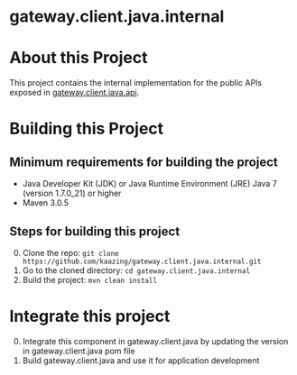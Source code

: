# gateway.client.java.internal 

# About this Project

This project contains the internal implementation for the public APIs exposed in  [gateway.client.java.api](https://github.com/kaazing/gateway.client.java.api).

# Building this Project

## Minimum requirements for building the project
* Java Developer Kit (JDK) or Java Runtime Environment (JRE) Java 7 (version 1.7.0_21) or higher
* Maven 3.0.5

## Steps for building this project
0. Clone the repo: ```git clone https://github.com/kaazing/gateway.client.java.internal.git```
0. Go to the cloned directory: ```cd gateway.client.java.internal```
0. Build the project: ```mvn clean install```

# Integrate this project

0. Integrate this component in gateway.client.java by updating the version in gateway.client.java pom file
0. Build gateway.client.java and use it for application development

